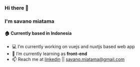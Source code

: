 ### Hi there 👋

<h3>I'm savano miatama</h3>
<h4>🏠 Currently based in Indonesia</h4>

- 💻 I’m currently working on vuejs and nuxtjs based web app
- 🌱 I’m currently learning as **front-end**
- 📫 Reach me at [linkedin](https://linkedin.com/in/savano-miatama) || [savano.miatama@gmail.com](mailto:savano.miatama@gmail.com)
<!--
**vano20/vano20** is a ✨ _special_ ✨ repository because its `README.md` (this file) appears on your GitHub profile.

Here are some ideas to get you started:

- 🔭 I’m currently working on ...

- 🌱 I’m currently learning as **front-end
front-end**
- 👯 I’m looking to collaborate on ...
- 🤔 I’m looking for help with ...
- 💬 Ask me about ...
- 📫 How to reach me: ...
- 😄 Pronouns: ...
- ⚡ Fun fact: ...
-->
